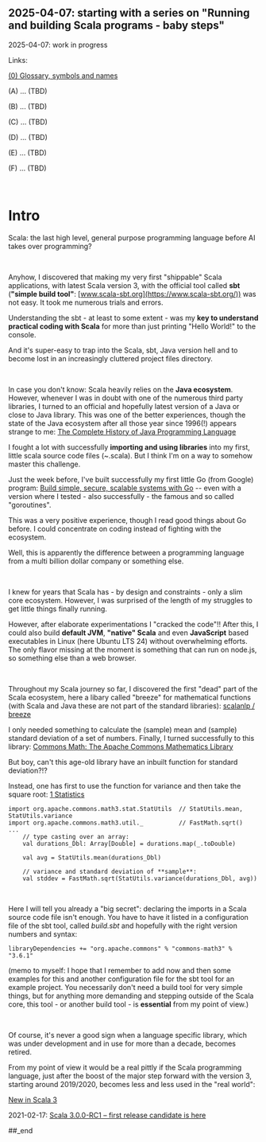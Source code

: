 ## 2025-04-07: starting with a series on "Running and building Scala programs - baby steps"

2025-04-07: work in progress

Links:

[(0) Glossary, symbols and names](https://github.com/PLC-Programmer/PLC-Programmer.github.io/blob/main/(0)%20Scala%20glossary.md)

(A) ... (TBD)

(B) ... (TBD)

(C) ... (TBD)

(D) ... (TBD)

(E) ... (TBD)

(F) ... (TBD)

<br/>

# Intro

Scala: the last high level, general purpose programming language before AI takes over programming?

<br/>

Anyhow, I discovered that making my very first "shippable" Scala applications, with latest Scala version 3, with the official tool called **sbt** (**"simple build tool"**: [www.scala-sbt.org](https://www.scala-sbt.org/)) was not easy. It took me numerous trials and errors.

Understanding the sbt - at least to some extent - was my **key to understand practical coding with Scala** for more than just printing "Hello World!" to the console.

And it's super-easy to trap into the Scala, sbt, Java version hell and to become lost in an increasingly cluttered project files directory.

<br/>

In case you don't know: Scala heavily relies on the **Java ecosystem**. However, whenever I was in doubt with one of the numerous third party libraries, I turned to an official and hopefully latest version of a Java or close to Java library. This was one of the better experiences, though the state of the Java ecosystem after all those year since 1996(!) appears strange to me: [The Complete History of Java Programming Language](https://www.geeksforgeeks.org/the-complete-history-of-java-programming-language/)

I fought a lot with successfully **importing and using libraries** into my first, little scala source code files (~.scala). But I think I'm on a way to somehow master this challenge.

Just the week before, I've built successfully my first little Go (from Google) program: [Build simple, secure, scalable systems with Go](https://go.dev/) -- even with a version where I tested - also successfully - the famous and so called "goroutines".

This was a very positive experience, though I read good things about Go before. I could concentrate on coding instead of fighting with the ecosystem.

Well, this is apparently the difference between a programming language from a multi billion dollar company or something else.

<br/>

I knew for years that Scala has - by design and constraints - only a slim core ecosystem. However, I was surprised of the length of my struggles to get little things finally running.

However, after elaborate experimentations I "cracked the code"!! After this, I could also build **default JVM**, **"native" Scala** and even **JavaScript** based executables in Linux (here Ubuntu LTS 24) without overwhelming efforts. The only flavor missing at the moment is something that can run on node.js, so something else than a web browser.

<br/>

Throughout my Scala journey so far, I discovered the first "dead" part of the Scala ecosystem, here a libary called "breeze" for mathematical functions (with Scala and Java these are not part of the standard libraries): [scalanlp / breeze](https://github.com/scalanlp/breeze)

I only needed something to calculate the (sample) mean and (sample) standard deviation of a set of numbers. Finally, I turned successfully to this library: [Commons Math: The Apache Commons Mathematics Library](https://commons.apache.org/proper/commons-math/)

But boy, can't this age-old library have an inbuilt function for standard deviation?!?

Instead, one has first to use the function for variance and then take the square root: [1 Statistics](https://commons.apache.org/proper/commons-math/userguide/stat.html)

```
import org.apache.commons.math3.stat.StatUtils  // StatUtils.mean, StatUtils.variance
import org.apache.commons.math3.util._          // FastMath.sqrt()
...
    // type casting over an array:
    val durations_Dbl: Array[Double] = durations.map(_.toDouble)

    val avg = StatUtils.mean(durations_Dbl)

    // variance and standard deviation of **sample**:
    val stddev = FastMath.sqrt(StatUtils.variance(durations_Dbl, avg))
```

<br/>

Here I will tell you already a "big secret": declaring the imports in a Scala source code file isn't enough. You have to have it listed in a configuration file of the sbt tool, called _build.sbt_ and hopefully with the right version numbers and syntax:

```
libraryDependencies += "org.apache.commons" % "commons-math3" % "3.6.1"
```

(memo to myself: I hope that I remember to add now and then some examples for this and another configuration file for the sbt tool for an example project. You necessarily don't need a build tool for very simple things, but for anything more demanding and stepping outside of the Scala core, this tool - or another build tool - is **essential** from my point of view.)



<br/>

Of course, it's never a good sign when a language specific library, which was under development and in use for more than a decade, becomes retired.

From my point of view it would be a real pittly if the Scala programming language, just after the boost of the major step forward with the version 3, starting around 2019/2020, becomes less and less used in the "real world":

[New in Scala 3](https://docs.scala-lang.org/scala3/new-in-scala3.html)

2021-02-17: [Scala 3.0.0-RC1 – first release candidate is here](https://dotty.epfl.ch/blog/2021/02/17/scala3-rc1.html)


##_end


